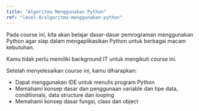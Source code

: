 ```yaml
---
title: "Algoritma Menggunakan Python"
ref: "level-0/algoritma-menggunakan-python"
---
```


Pada course ini, kita akan belajar dasar-dasar pemrograman menggunakan Python agar siap dalam mengaplikasikan Python untuk berbagai macam kebutuhan.

Kamu tidak perlu memiliki background IT untuk mengikuti course ini.

Setelah menyelesaikan course ini, kamu diharapkan:

<ul class="list-style-checklist">
  <li>
    Dapat menggunakan IDE untuk menulis program Python
  </li>
  <li>
    Memahami konsep dasar dan penggunaan variable dan tipe data, conditionals, data structure dan looping
  </li>
  <li>
    Memahami konsep dasar fungsi, class dan object
  </li>
</ul>
